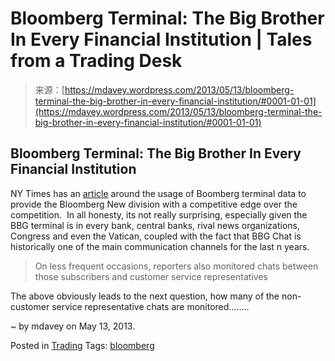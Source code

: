 <!--yml
category: 未分类
date: 2024-05-18 06:25:17
-->

# Bloomberg Terminal: The Big Brother In Every Financial Institution | Tales from a Trading Desk

> 来源：[https://mdavey.wordpress.com/2013/05/13/bloomberg-terminal-the-big-brother-in-every-financial-institution/#0001-01-01](https://mdavey.wordpress.com/2013/05/13/bloomberg-terminal-the-big-brother-in-every-financial-institution/#0001-01-01)

## Bloomberg Terminal: The Big Brother In Every Financial Institution

NY Times has an [article](http://www.nytimes.com/2013/05/13/business/media/bloomberg-admits-terminal-snooping.html) around the usage of Boomberg terminal data to provide the Bloomberg New division with a competitive edge over the competition.  In all honesty, its not really surprising, especially given the BBG terminal is in every bank, central banks, rival news organizations, Congress and even the Vatican, coupled with the fact that BBG Chat is historically one of the main communication channels for the last n years.

> On less frequent occasions, reporters also monitored chats between those subscribers and customer service representatives

The above obviously leads to the next question, how many of the non-customer service representative chats are monitored……..

~ by mdavey on May 13, 2013.

Posted in [Trading](https://mdavey.wordpress.com/category/trading/)
Tags: [bloomberg](https://mdavey.wordpress.com/tag/bloomberg/)